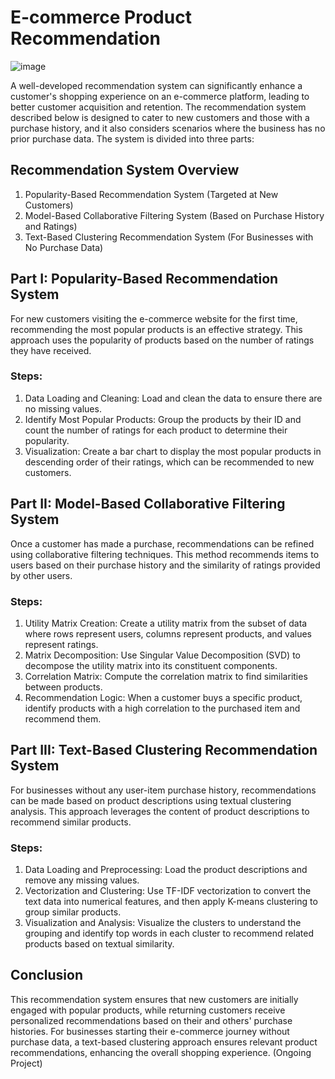 # E-commerce Product Recommendation

![image](https://github.com/user-attachments/assets/28ebc0ca-b118-4ec0-96b9-9f106518f049)

A well-developed recommendation system can significantly enhance a customer's shopping experience on an e-commerce platform, leading to better customer acquisition and retention. The recommendation system described below is designed to cater to new customers and those with a purchase history, and it also considers scenarios where the business has no prior purchase data. The system is divided into three parts:

## Recommendation System Overview
1. Popularity-Based Recommendation System (Targeted at New Customers)
2. Model-Based Collaborative Filtering System (Based on Purchase History and Ratings)
3. Text-Based Clustering Recommendation System (For Businesses with No Purchase Data)

## Part I: Popularity-Based Recommendation System
For new customers visiting the e-commerce website for the first time, recommending the most popular products is an effective strategy. This approach uses the popularity of products based on the number of ratings they have received.

### Steps:

1. Data Loading and Cleaning: Load and clean the data to ensure there are no missing values.
2. Identify Most Popular Products: Group the products by their ID and count the number of ratings for each product to determine their popularity.
3. Visualization: Create a bar chart to display the most popular products in descending order of their ratings, which can be recommended to new customers.

## Part II: Model-Based Collaborative Filtering System
Once a customer has made a purchase, recommendations can be refined using collaborative filtering techniques. This method recommends items to users based on their purchase history and the similarity of ratings provided by other users.

### Steps:

1. Utility Matrix Creation: Create a utility matrix from the subset of data where rows represent users, columns represent products, and values represent ratings.
2. Matrix Decomposition: Use Singular Value Decomposition (SVD) to decompose the utility matrix into its constituent components.
3. Correlation Matrix: Compute the correlation matrix to find similarities between products.
4. Recommendation Logic: When a customer buys a specific product, identify products with a high correlation to the purchased item and recommend them.

## Part III: Text-Based Clustering Recommendation System
For businesses without any user-item purchase history, recommendations can be made based on product descriptions using textual clustering analysis. This approach leverages the content of product descriptions to recommend similar products.

### Steps:

1. Data Loading and Preprocessing: Load the product descriptions and remove any missing values.
2. Vectorization and Clustering: Use TF-IDF vectorization to convert the text data into numerical features, and then apply K-means clustering to group similar products.
3. Visualization and Analysis: Visualize the clusters to understand the grouping and identify top words in each cluster to recommend related products based on textual similarity.

## Conclusion
This recommendation system ensures that new customers are initially engaged with popular products, while returning customers receive personalized recommendations based on their and others' purchase histories. For businesses starting their e-commerce journey without purchase data, a text-based clustering approach ensures relevant product recommendations, enhancing the overall shopping experience.
(Ongoing Project)
